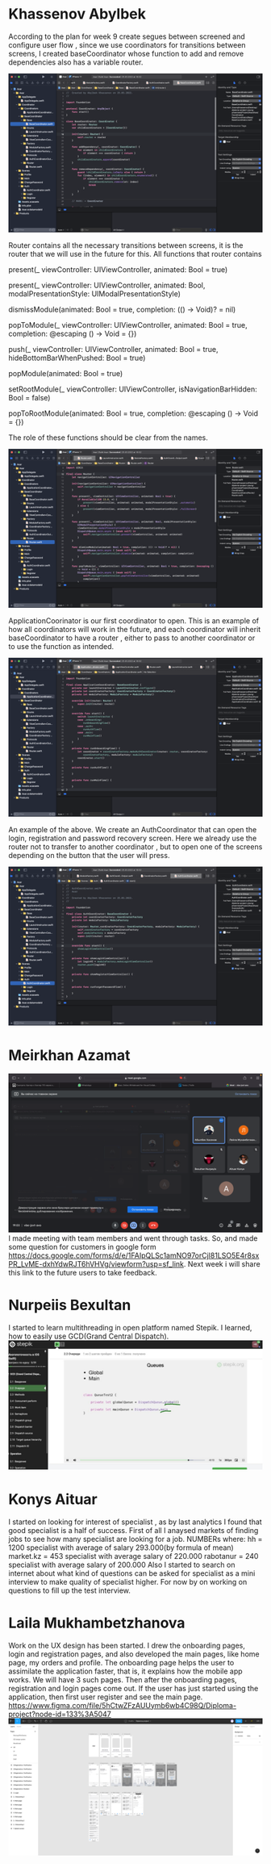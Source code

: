 # Khassenov Abylbek 
According to the plan for week 9 create segues between screened and configure user flow , since we use coordinators for transitions between screens, I created baseCoordinator whose function to add and remove dependencies also has a variable router.

![alt text](../images/ios/week9xcode1.png)

Router contains all the necessary transitions between screens, it is the router that we will use in the future for this. All functions that router contains

present(_ viewController: UIViewController, animated: Bool = true)
 
present(_ viewController: UIViewController, animated: Bool, modalPresentationStyle: UIModalPresentationStyle)

dismissModule(animated: Bool = true, completion: (() -> Void)? = nil)

popToModule(_ viewController: UIViewController, animated: Bool = true, completion: @escaping () -> Void = {})

push(_ viewController: UIViewController, animated: Bool = true, hideBottomBarWhenPushed: Bool = true)

popModule(animated: Bool = true)

setRootModule(_ viewController: UIViewController, isNavigationBarHidden: Bool = false)

popToRootModule(animated: Bool = true, completion: @escaping () -> Void = {})

The role of these functions should be clear from the names.

![alt text](../images/ios/week9xcode2.png)

ApplicationCoorinator is our first coordinator to open. This is an example of how all coordinators will work in the future, and each coordinator will inherit baseCoordinator to have a router , either to pass to another coordinator or to use the function as intended.

![alt text](../images/ios/week9xcode3.png)

An example of the above. We create an AuthCoordinator that can open the login, registration and password recovery screen. Here we already use the router not to transfer to another coordinator , but to open one of the screens depending on the button that the user will press.

![alt text](../images/ios/week9xcode4.png)

# Meirkhan Azamat
![alt text](../images/pm/meeting2.png)
I made meeting with team members and went through tasks. So, and made some question for customers in google form https://docs.google.com/forms/d/e/1FAIpQLSc1amNO97orCjl81LSO5E4r8sxPR_LvME-dxhYdwRJT6hVHVg/viewform?usp=sf_link. Next week i will share this link to the future users to take feedback.

# Nurpeiis Bexultan
I started to learn multithreading in open platform named Stepik. I learned, how to easily use GCD(Grand Central Dispatch). 
![alt text](../images/ios/bex_week9.jpeg)

# Konys Aituar
I started on looking for interest of specialist , as by last analytics I found that good specialist is a half of success. First of all I anaysed markets of finding jobs to see how many specialist are looking for a job. NUMBERs where:
hh = 1200 specialist with average of salary 293.000(by formula of mean)
market.kz = 453 specialist with average salary of 220.000
rabotanur = 240 specialist with average salary of 200.000
Also I started to search on internet about what kind of questions can be asked for specialist as a mini interview to make quality of specialist higher. For now by on working on questions to fill up the test interview.

# Laila Mukhambetzhanova
Work on the UX design has been started. I drew the onboarding pages, login and registration pages, and also developed the main pages, like home page, my orders and profile. The onboarding page helps the user to assimilate the application faster, that is, it explains how the mobile app works. We will have 3 such pages. Then after the onboarding pages, registration and login pages come out. If the user has just started using the application, then first user register and see the main page. https://www.figma.com/file/5hCtwZFzAUUymb6wb4C98Q/Diploma-project?node-id=133%3A5047
![alt text](../images/design/screen5.png)
